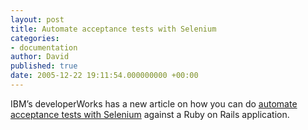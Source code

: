 ```yaml
---
layout: post
title: Automate acceptance tests with Selenium
categories:
- documentation
author: David
published: true
date: 2005-12-22 19:11:54.000000000 +00:00
---
```

<p>IBM&#8217;s developerWorks has a new article on how you can do <a href="http://www-128.ibm.com/developerworks/java/library/wa-selenium-ajax/index.html?ca=drs-">automate acceptance tests with Selenium</a> against a Ruby on Rails application.</p>